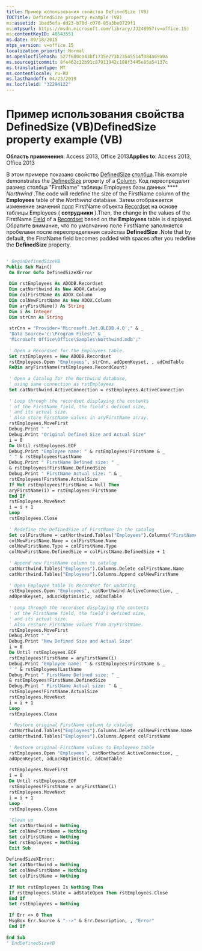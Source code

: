 ```yaml
---
title: Пример использования свойства DefinedSize (VB)
TOCTitle: DefinedSize property example (VB)
ms:assetid: 1bad5efa-dd23-b70d-c078-85a3be0729f1
ms:mtpsurl: https://msdn.microsoft.com/library/JJ248957(v=office.15)
ms:contentKeyID: 48543551
ms.date: 09/18/2015
mtps_version: v=office.15
localization_priority: Normal
ms.openlocfilehash: 527f680ca43bf1735e273b23545514f084a69a0a
ms.sourcegitcommit: 8fe462c32b91c87911942c188f3445e85a54137c
ms.translationtype: MT
ms.contentlocale: ru-RU
ms.lasthandoff: 04/23/2019
ms.locfileid: "32294122"
---
```

# <a name="definedsize-property-example-vb"></a><span data-ttu-id="11450-102">Пример использования свойства DefinedSize (VB)</span><span class="sxs-lookup"><span data-stu-id="11450-102">DefinedSize property example (VB)</span></span>


<span data-ttu-id="11450-103">**Область применения**: Access 2013, Office 2013</span><span class="sxs-lookup"><span data-stu-id="11450-103">**Applies to**: Access 2013, Office 2013</span></span>

<span data-ttu-id="11450-104">В этом примере показано свойство [DefinedSize](definedsize-property-adox.md) [столбца](column-object-adox.md).</span><span class="sxs-lookup"><span data-stu-id="11450-104">This example demonstrates the [DefinedSize](definedsize-property-adox.md) property of a [Column](column-object-adox.md).</span></span> <span data-ttu-id="11450-105">Код переопределит размер столбца "FirstName" таблицы Employees базы данных \*\*\*\* *Northwind* .</span><span class="sxs-lookup"><span data-stu-id="11450-105">The code will redefine the size of the FirstName column of the **Employees** table of the *Northwind* database.</span></span> <span data-ttu-id="11450-106">Затем отображается изменение значений [поля](field-object-ado.md) FirstName объекта [Recordset](recordset-object-ado.md) на основе таблицы Employees ( **сотрудники** ).</span><span class="sxs-lookup"><span data-stu-id="11450-106">Then, the change in the values of the FirstName [Field](field-object-ado.md) of a [Recordset](recordset-object-ado.md) based on the **Employees** table is displayed.</span></span> <span data-ttu-id="11450-107">Обратите внимание, что по умолчанию поле FirstName заполняется пробелами после переопределения свойства **DefinedSize** .</span><span class="sxs-lookup"><span data-stu-id="11450-107">Note that by default, the FirstName field becomes padded with spaces after you redefine the **DefinedSize** property.</span></span>

```vb 
 
' BeginDefinedSizeVB 
Public Sub Main() 
 On Error GoTo DefinedSizeXError 
 
 Dim rstEmployees As ADODB.Recordset 
 Dim catNorthwind As New ADOX.Catalog 
 Dim colFirstName As ADOX.Column 
 Dim colNewFirstName As New ADOX.Column 
 Dim aryFirstName() As String 
 Dim i As Integer 
 Dim strCnn As String 
 
 strCnn = "Provider='Microsoft.Jet.OLEDB.4.0';" & _ 
 "Data Source='c:\Program Files\" & _ 
 "Microsoft Office\Office\Samples\Northwind.mdb';" 
 
 ' Open a Recordset for the Employees table. 
 Set rstEmployees = New ADODB.Recordset 
 rstEmployees.Open "Employees", strCnn, adOpenKeyset, , adCmdTable 
 ReDim aryFirstName(rstEmployees.RecordCount) 
 
 ' Open a Catalog for the Northwind database, 
 ' using same connection as rstEmployees 
 Set catNorthwind.ActiveConnection = rstEmployees.ActiveConnection 
 
 ' Loop through the recordset displaying the contents 
 ' of the FirstName field, the field's defined size, 
 ' and its actual size. 
 ' Also store FirstName values in aryFirstName array. 
 rstEmployees.MoveFirst 
 Debug.Print " " 
 Debug.Print "Original Defined Size and Actual Size" 
 i = 0 
 Do Until rstEmployees.EOF 
 Debug.Print "Employee name: " & rstEmployees!FirstName & _ 
 " " & rstEmployees!LastName 
 Debug.Print " FirstName Defined size: " _ 
 & rstEmployees!FirstName.DefinedSize 
 Debug.Print " FirstName Actual size: " & _ 
 rstEmployees!FirstName.ActualSize 
 If Not rstEmployees!FirstName = Null Then 
 aryFirstName(i) = rstEmployees!FirstName 
 End If 
 rstEmployees.MoveNext 
 i = i + 1 
 Loop 
 rstEmployees.Close 
 
 ' Redefine the DefinedSize of FirstName in the catalog 
 Set colFirstName = catNorthwind.Tables("Employees").Columns("FirstName") 
 colNewFirstName.Name = colFirstName.Name 
 colNewFirstName.Type = colFirstName.Type 
 colNewFirstName.DefinedSize = colFirstName.DefinedSize + 1 
 
 ' Append new FirstName column to catalog 
 catNorthwind.Tables("Employees").Columns.Delete colFirstName.Name 
 catNorthwind.Tables("Employees").Columns.Append colNewFirstName 
 
 ' Open Employee table in Recordset for updating 
 rstEmployees.Open "Employees", catNorthwind.ActiveConnection, _ 
 adOpenKeyset, adLockOptimistic, adCmdTable 
 
 ' Loop through the recordset displaying the contents 
 ' of the FirstName field, the field's defined size, 
 ' and its actual size. 
 ' Also restore FirstName values from aryFirstName. 
 rstEmployees.MoveFirst 
 Debug.Print " " 
 Debug.Print "New Defined Size and Actual Size" 
 i = 0 
 Do Until rstEmployees.EOF 
 rstEmployees!FirstName = aryFirstName(i) 
 Debug.Print "Employee name: " & rstEmployees!FirstName & _ 
 " " & rstEmployees!LastName 
 Debug.Print " FirstName Defined size: " _ 
 & rstEmployees!FirstName.DefinedSize 
 Debug.Print " FirstName Actual size: " & _ 
 rstEmployees!FirstName.ActualSize 
 rstEmployees.MoveNext 
 i = i + 1 
 Loop 
 rstEmployees.Close 
 
 ' Restore original FirstName column to catalog 
 catNorthwind.Tables("Employees").Columns.Delete colNewFirstName.Name 
 catNorthwind.Tables("Employees").Columns.Append colFirstName 
 
 ' Restore original FirstName values to Employees table 
 rstEmployees.Open "Employees", catNorthwind.ActiveConnection, _ 
 adOpenKeyset, adLockOptimistic, adCmdTable 
 
 rstEmployees.MoveFirst 
 i = 0 
 Do Until rstEmployees.EOF 
 rstEmployees!FirstName = aryFirstName(i) 
 rstEmployees.MoveNext 
 i = i + 1 
 Loop 
 rstEmployees.Close 
 
 'Clean up 
 Set catNorthwind = Nothing 
 Set colNewFirstName = Nothing 
 Set colFirstName = Nothing 
 Set rstEmployees = Nothing 
 Exit Sub 
 
DefinedSizeXError: 
 Set catNorthwind = Nothing 
 Set colNewFirstName = Nothing 
 Set colFirstName = Nothing 
 
 If Not rstEmployees Is Nothing Then 
 If rstEmployees.State = adStateOpen Then rstEmployees.Close 
 End If 
 Set rstEmployees = Nothing 
 
 If Err <> 0 Then 
 MsgBox Err.Source & "-->" & Err.Description, , "Error" 
 End If 
 
End Sub 
' EndDefinedSizeVB 
```

